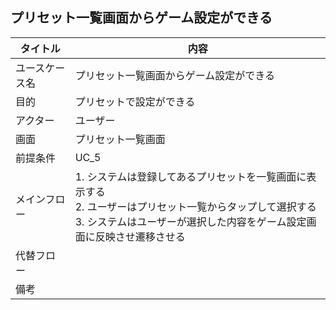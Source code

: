 ## プリセット一覧画面からゲーム設定ができる

| タイトル | 内容 |
| --- | --- |
| ユースケース名 | プリセット一覧画面からゲーム設定ができる |
| 目的 | プリセットで設定ができる |
| アクター | ユーザー |
| 画面 | プリセット一覧画面 |
| 前提条件 | UC_5 |
| メインフロー | 1. システムは登録してあるプリセットを一覧画面に表示する<br>2. ユーザーはプリセット一覧からタップして選択する<br>3. システムはユーザーが選択した内容をゲーム設定画面に反映させ遷移させる |
| 代替フロー |  |
| 備考 |  |
